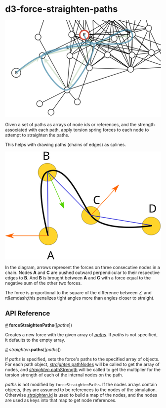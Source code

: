 # d3-force-straighten-paths

![teaser image](./teaser.png)

Given a set of paths as arrays of node ids or references, and the strength associated
with each path, apply torsion spring forces to each node to attempt to straighten the
paths.

This helps with drawing paths (chains of edges) as splines.

![torsion forces straightening 3 nodes](./path-forces.svg)

In the diagram, arrows represent the forces on three consecutive nodes in a
chain. Nodes **A** and **C** are pushed outward perpendicular to their respective
edges to **B**. And **B** is brought between **A** and **C** with a force equal to
the negative sum of the other two forces.

The force is proportional to the square of the difference between &#x2220; and
&#960;&emdash;this penalizes tight angles more than angles closer to straight.

## API Reference

<a name="forceStraightenPaths" href="#forceStraightenPaths">#</a> <b>forceStraightenPaths</b>([<i>paths</i>])

Creates a new force with the given array of [*paths*](#forceStraightenPaths_paths). If *paths* is not specified, it defaults to the empty array.

<a name="forceStraightenPaths_paths" href="#forceStraightenPaths_paths">#</a> <i>straighten</i>.<b>paths</b>([<i>paths</i>])

If *paths* is specified, sets the force's paths to the specified array of objects. For each path object, [*straighten*.pathNodes](#forceStraightenPaths_pathNodes) will be called to get the array of nodes, and [*straighten*.pathStrength](#forceStraightenPaths_pathStrength) will be called to get the multiplier for the torsion strength of each of the internal nodes on the path.

*paths* is not modified by `forceStraightenPaths`. If the nodes arrays contain objects, they are assumed to be references to the nodes of the simulation. Otherwise [*straighten*.id](#forceStraightenPaths_id) is used to build a map of the nodes, and the nodes are used as keys into that map to get node references.

